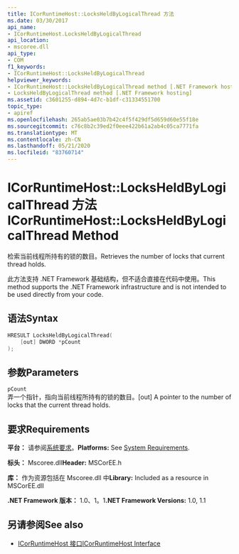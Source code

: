 ```yaml
---
title: ICorRuntimeHost::LocksHeldByLogicalThread 方法
ms.date: 03/30/2017
api_name:
- ICorRuntimeHost.LocksHeldByLogicalThread
api_location:
- mscoree.dll
api_type:
- COM
f1_keywords:
- ICorRuntimeHost::LocksHeldByLogicalThread
helpviewer_keywords:
- ICorRuntimeHost::LocksHeldByLogicalThread method [.NET Framework hosting]
- LocksHeldByLogicalThread method [.NET Framework hosting]
ms.assetid: c3601255-d894-4d7c-b1df-c31334551700
topic_type:
- apiref
ms.openlocfilehash: 265ab5ae03b7b42c4f5f429df5d659d60e55f18e
ms.sourcegitcommit: c76c8b2c39ed2f0eee422b61a2ab4c05ca7771fa
ms.translationtype: MT
ms.contentlocale: zh-CN
ms.lasthandoff: 05/21/2020
ms.locfileid: "83760714"
---
```

# <a name="icorruntimehostlocksheldbylogicalthread-method"></a><span data-ttu-id="01106-102">ICorRuntimeHost::LocksHeldByLogicalThread 方法</span><span class="sxs-lookup"><span data-stu-id="01106-102">ICorRuntimeHost::LocksHeldByLogicalThread Method</span></span>
<span data-ttu-id="01106-103">检索当前线程所持有的锁的数目。</span><span class="sxs-lookup"><span data-stu-id="01106-103">Retrieves the number of locks that current thread holds.</span></span>  
  
 <span data-ttu-id="01106-104">此方法支持 .NET Framework 基础结构，但不适合直接在代码中使用。</span><span class="sxs-lookup"><span data-stu-id="01106-104">This method supports the .NET Framework infrastructure and is not intended to be used directly from your code.</span></span>  
  
## <a name="syntax"></a><span data-ttu-id="01106-105">语法</span><span class="sxs-lookup"><span data-stu-id="01106-105">Syntax</span></span>  
  
```cpp  
HRESULT LocksHeldByLogicalThread(  
    [out] DWORD *pCount  
);  
```  
  
## <a name="parameters"></a><span data-ttu-id="01106-106">参数</span><span class="sxs-lookup"><span data-stu-id="01106-106">Parameters</span></span>  
 `pCount`  
 <span data-ttu-id="01106-107">弄一个指针，指向当前线程所持有的锁的数目。</span><span class="sxs-lookup"><span data-stu-id="01106-107">[out] A pointer to the number of locks that the current thread holds.</span></span>  
  
## <a name="requirements"></a><span data-ttu-id="01106-108">要求</span><span class="sxs-lookup"><span data-stu-id="01106-108">Requirements</span></span>  
 <span data-ttu-id="01106-109">**平台：** 请参阅[系统要求](../../get-started/system-requirements.md)。</span><span class="sxs-lookup"><span data-stu-id="01106-109">**Platforms:** See [System Requirements](../../get-started/system-requirements.md).</span></span>  
  
 <span data-ttu-id="01106-110">**标头：** Mscoree.dll</span><span class="sxs-lookup"><span data-stu-id="01106-110">**Header:** MSCorEE.h</span></span>  
  
 <span data-ttu-id="01106-111">**库：** 作为资源包括在 Mscoree.dll 中</span><span class="sxs-lookup"><span data-stu-id="01106-111">**Library:** Included as a resource in MSCorEE.dll</span></span>  
  
 <span data-ttu-id="01106-112">**.NET Framework 版本：** 1.0、1。1</span><span class="sxs-lookup"><span data-stu-id="01106-112">**.NET Framework Versions:** 1.0, 1.1</span></span>  
  
## <a name="see-also"></a><span data-ttu-id="01106-113">另请参阅</span><span class="sxs-lookup"><span data-stu-id="01106-113">See also</span></span>

- [<span data-ttu-id="01106-114">ICorRuntimeHost 接口</span><span class="sxs-lookup"><span data-stu-id="01106-114">ICorRuntimeHost Interface</span></span>](icorruntimehost-interface.md)
